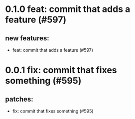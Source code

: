 # 0.1.0 feat: commit that adds a feature (#597)

## new features:
* feat: commit that adds a feature (#597)

# 0.0.1 fix: commit that fixes something (#595)

## patches:
* fix: commit that fixes something (#595)

